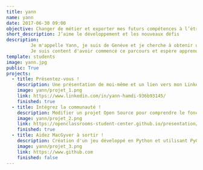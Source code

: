 ```yaml
---
title: yann
name: yann
date: 2017-06-30 09:00
objective: Changer de métier et exporter mes futurs compétences à l’étranger
short_description: J’aime le développement et les nouveaux défis
description:
	     Je m'appelle Yann, je suis de Genève et je cherche à obtenir un bon niveau de qualification pour partir vivre hors Europe. 
	     Je suis content d'avoir commencé ce parcours et espère apprendre rapidement
template: students
image: yann.jpg
public: True
projects:
  - title: Présentez-vous !
    description: Une présentation de moi-même et un lien vers mon LinkedIn.
    image: yann/projet_1.png
    link: https://www.linkedin.com/in/yann-hamdi-936b93145/
    finished: true
  - title: Intégrez la communauté !
    description: Modifier un projet Open Source pour comprendre le fonctionnement de Git, de Github et des pull requests.
    image: yann/projet_2.png
    link: https://openclassrooms-student-center.github.io/presentation/students/yann.html
    finished: true
  - title: Aidez MacGyver à sortir !
    description: Création d'un jeu développé en Python et utilisant PyGame.
    image: yann/projet_3.png
    link: https://www.github.com
    finished: false
---
```


